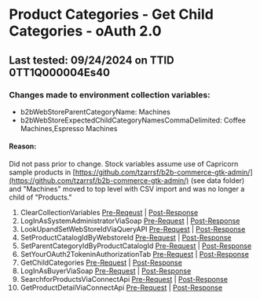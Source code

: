 # Product Categories - Get Child Categories - oAuth 2.0

## Last tested: 09/24/2024 on TTID 0TT1Q000004Es40

### Changes made to environment collection variables:

- b2bWebStoreParentCategoryName: Machines
- b2bWebStoreExpectedChildCategoryNamesCommaDelimited: Coffee Machines,Espresso Machines

#### Reason:

Did not pass prior to change. Stock variables assume use of Capricorn sample products in [https://github.com/tzarrsf/b2b-commerce-gtk-admin/](https://github.com/tzarrsf/b2b-commerce-gtk-admin/) (see data folder) and "Machines" moved to top level with CSV import and was no longer a child of "Products."

1. ClearCollectionVariables [Pre-Reqeust](../LegoBin/ClearCollectionVariables_PreRequest.js) | [Post-Response](../LegoBin/ClearCollectionVariables_PostResponse.js)
1. LogInAsSystemAdministratorViaSoap [Pre-Request](../LegoBin/LogInAsSystemAdministratorViaSoap_PreRequest.js) | [Post-Response](../LegoBin/LogInAsSystemAdministratorViaSoap_PostResponse.js)
1. LookUpandSetWebStoreIdViaQueryAPI [Pre-Request](../LegoBin/LookUpandSetWebStoreIdViaQueryAPI_PreRequest.js) | [Post-Response](../LegoBin/LookUpandSetWebStoreIdViaQueryAPI_PostResponse.js)
1. SetProductCatalogIdByWebstoreId [Pre-Request](../LegoBin/XYZ_PreRequest.js) | [Post-Response](../LegoBin/XYZ_PostResponse.js)
1. SetParentCategoryIdByProductCatalogId [Pre-Request](../LegoBin/XYZ_PreRequest.js) | [Post-Response](../LegoBin/XYZ_PostResponse.js)
1. SetYourOAuth2TokeninAuthorizationTab [Pre-Request](../LegoBin/XYZ_PreRequest.js) | [Post-Response](../LegoBin/XYZ_PostResponse.js)
1. GetChildCategories [Pre-Request](../LegoBin/XYZ_PreRequest.js) | [Post-Response](../LegoBin/XYZ_PostResponse.js)
1. LogInAsBuyerViaSoap [Pre-Request](../LegoBin/LogInAsBuyerViaSoap_PreRequest.js) | [Post-Response](../LegoBin/LogInAsBuyerViaSoap_PostResponse.js)
1. SearchforProductsViaConnectApi [Pre-Request](../LegoBin/SearchforProductsViaConnectApi_PreRequest.js) | [Post-Response](../LegoBin/SearchforProductsViaConnectApi_PostResponse.js)
1. GetProductDetailViaConnectApi [Pre-Request](../LegoBin/GetProductDetailViaConnectApi_PreRequest.js) | [Post-Response](../LegoBin/GetProductDetailViaConnectApi_PostResponse.js)









